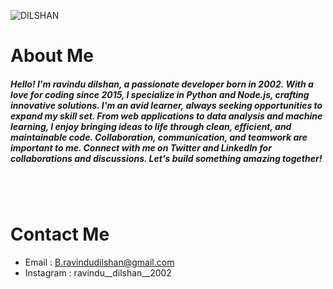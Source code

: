 ![DILSHAN](https://cardivo.vercel.app/api?name=HI%20!%20I%20AM%20,%20Ravindu%20%20%20%20Dilshan%20%20%F0%9F%91%8B&description=WELCOME%20TO%20MY%20GITHUB%20REPOSITORY&image=https://github.com/ravindudil5han.png&backgroundColor=%23ecf0f1&pattern=fallingTriangles&colorPattern=%23eaeaea&GitHub=ravindudil5han)


# About Me

##### Hello! I'm ravindu dilshan, a passionate developer born in 2002. With a love for coding since 2015, I specialize in Python and Node.js, crafting innovative solutions. I'm an avid learner, always seeking opportunities to expand my skill set. From web applications to data analysis and machine learning, I enjoy bringing ideas to life through clean, efficient, and maintainable code. Collaboration, communication, and teamwork are important to me. Connect with me on Twitter and LinkedIn for collaborations and discussions. Let's build something amazing together!

<br>
<br>

# Contact Me
- Email : B.ravindudilshan@gmail.com
- Instagram : ravindu__dilshan__2002
